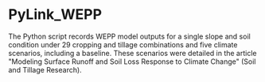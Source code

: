# PyLink_WEPP
The Python script records WEPP model outputs for a single slope and soil condition under 29 cropping and tillage combinations and five climate scenarios, including a baseline. These scenarios were detailed in the article "Modeling Surface Runoff and Soil Loss Response to Climate Change" (Soil and Tillage Research).
